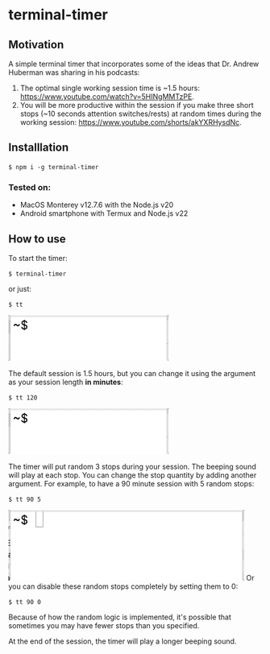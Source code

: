 # terminal-timer

## Motivation
A simple terminal timer that incorporates some of the ideas that Dr. Andrew Huberman was sharing in his podcasts:

1. The optimal single working session time is ~1.5 hours: https://www.youtube.com/watch?v=5HINgMMTzPE.
2. You will be more productive within the session if you make three short stops (~10 seconds attention switches/rests) at random times during the working session: https://www.youtube.com/shorts/akYXRHysdNc.

## Installlation
```
$ npm i -g terminal-timer
```
### Tested on:
* MacOS Monterey v12.7.6 with the Node.js v20
* Android smartphone with Termux and Node.js v22

## How to use
To start the timer:
```
$ terminal-timer
```
or just:
```
$ tt
```
![Default](readme-media/default.gif)

The default session is 1.5 hours, but you can change it using the argument as your session length **in minutes**:
```
$ tt 120
```
![Customize time](readme-media/customize-time.gif)

The timer will put random 3 stops during your session. The beeping sound will play at each stop. You can change the stop quantity by adding another argument.
For example, to have a 90 minute session with 5 random stops:
```
$ tt 90 5
```
![Customize time and stops](readme-media/customize-time-and-stops.gif)
Or you can disable these random stops completely by setting them to 0:
```
$ tt 90 0
```
Because of how the random logic is implemented, it's possible that sometimes you may have fewer stops than you specified.

At the end of the session, the timer will play a longer beeping sound.
